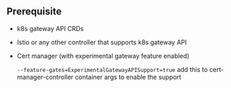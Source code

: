 ## Prerequisite

- k8s gateway API CRDs
- Istio or any other controller that supports k8s gateway API
- Cert manager (with experimental gateway feature enabled)

  `--feature-gates=ExperimentalGatewayAPISupport=true` add this to cert-manager-controller container args to enable the support

